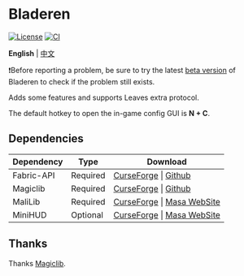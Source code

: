 # Bladeren

[![License](https://img.shields.io/github/license/LeavesMC/Bladeren?style=flat-square)](https://github.com/LeavesMC/Bladeren/blob/master/LICENSE)
[![CI](https://img.shields.io/github/actions/workflow/status/LeavesMC/Bladeren/build.yml?label=Build&style=flat-square)](https://github.com/LeavesMC/Bladeren/actions/workflows/build.yml)

**English** | [中文](./README_cn.md)

❗Before reporting a problem, be sure to try the latest [beta version](https://github.com/LeavesMC/Bladeren/actions) of Bladeren to check if the problem still exists.

Adds some features and supports Leaves extra protocol.

The default hotkey to open the in-game config GUI is **N + C**.

## Dependencies

| Dependency             | Type     | Download                                                                                                                                           |
|------------------------|----------|----------------------------------------------------------------------------------------------------------------------------------------------------|
| Fabric-API             | Required | [CurseForge](https://www.curseforge.com/minecraft/mc-mods/fabric-api) &#124; [Github](https://github.com/FabricMC/fabric)                          |
| Magiclib               | Required | [CurseForge](https://www.curseforge.com/minecraft/mc-mods/magiclib) &#124; [Github](https://github.com/Hendrix-Shen/Magiclib)                      |
| MaliLib                | Required | [CurseForge](https://www.curseforge.com/minecraft/mc-mods/malilib) &#124; [Masa WebSite](https://masa.dy.fi/mcmods/client_mods/?mod=malilib)       |
| MiniHUD                | Optional | [CurseForge](https://www.curseforge.com/minecraft/mc-mods/minihud) &#124; [Masa WebSite](https://masa.dy.fi/mcmods/client_mods/?mod=minihud)       |


## Thanks

Thanks [Magiclib](https://github.com/Hendrix-Shen/Magiclib).


